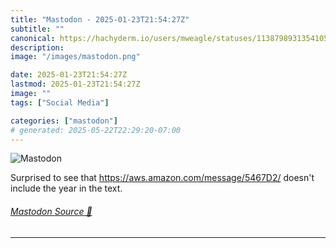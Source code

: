 ```yaml
---
title: "Mastodon - 2025-01-23T21:54:27Z"
subtitle: ""
canonical: https://hachyderm.io/users/mweagle/statuses/113879893135410595
description:
image: "/images/mastodon.png"

date: 2025-01-23T21:54:27Z
lastmod: 2025-01-23T21:54:27Z
image: ""
tags: ["Social Media"]

categories: ["mastodon"]
# generated: 2025-05-22T22:29:20-07:00
---
```

![Mastodon](/images/mastodon.png)

<p>Surprised to see that <a href="https://aws.amazon.com/message/5467D2/" target="_blank" rel="nofollow noopener noreferrer" translate="no"><span class="invisible">https://</span><span class="">aws.amazon.com/message/5467D2/</span><span class="invisible"></span></a> doesn&#39;t include the year in the text.</p>


###### [Mastodon Source 🐘](https://hachyderm.io/@mweagle/113879893135410595)

___
